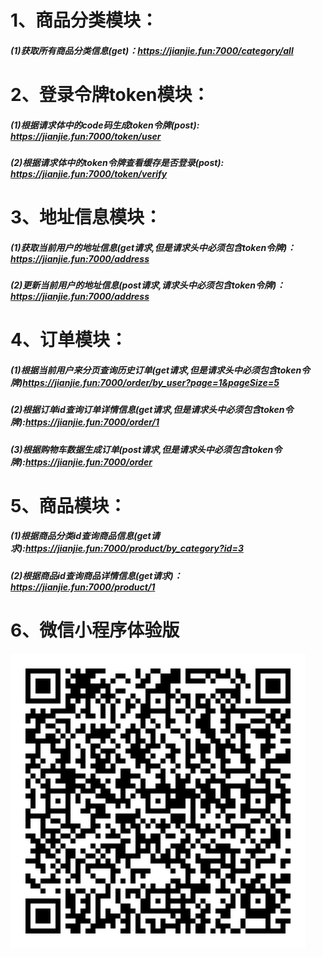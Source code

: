 # 1、商品分类模块：

##### (1)获取所有商品分类信息(get)：https://jianjie.fun:7000/category/all

# 2、登录令牌token模块：

##### (1)根据请求体中的code码生成token令牌(post):  https://jianjie.fun:7000/token/user

##### (2)根据请求体中的token令牌查看缓存是否登录(post):  https://jianjie.fun:7000/token/verify

# 3、地址信息模块：

##### (1)获取当前用户的地址信息(get请求,但是请求头中必须包含token令牌)：https://jianjie.fun:7000/address

##### (2)更新当前用户的地址信息(post请求,请求头中必须包含token令牌)：https://jianjie.fun:7000/address

# 4、订单模块：

##### (1)根据当前用户来分页查询历史订单(get请求,但是请求头中必须包含token令牌)https://jianjie.fun:7000/order/by_user?page=1&pageSize=5

##### (2)根据订单id查询订单详情信息(get请求,但是请求头中必须包含token令牌):https://jianjie.fun:7000/order/1

##### (3)根据购物车数据生成订单(post请求,但是请求头中必须包含token令牌):https://jianjie.fun:7000/order

# 5、商品模块：

##### (1)根据商品分类id查询商品信息(get请求):https://jianjie.fun:7000/product/by_category?id=3

##### (2)根据商品id查询商品详情信息(get请求)：https://jianjie.fun:7000/product/1

# 6、微信小程序体验版

![](https://github.com/JIANJIE97/mini-order/blob/master/QRcode.jpg)



